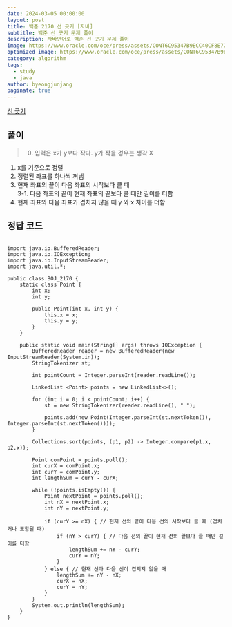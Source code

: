 ```yaml
---
date: 2024-03-05 00:00:00
layout: post
title: 백준 2170 선 긋기 [자바]
subtitle: 백준 선 긋기 문제 풀이
description: 자바언어로 백준 선 긋기 문제 풀이
image: https://www.oracle.com/oce/press/assets/CONT6C95347B9ECC40CF8E7272A74FD80BDE/native/rc24-java-logo.gif
optimized_image: https://www.oracle.com/oce/press/assets/CONT6C95347B9ECC40CF8E7272A74FD80BDE/native/rc24-java-logo.gif
category: algorithm
tags:
  - study
  - java
author: byeongjunjang
paginate: true
---
```


<a href="https://www.acmicpc.net/problem/2170">선 긋기</a>

## 풀이

> 0. 입력은 x가 y보다 작다. y가 작을 경우는 생각 X  
1. x를 기준으로 정렬  
2. 정렬된 좌표를 하나씩 꺼냄  
3. 현재 좌표의 끝이 다음 좌표의 시작보다 클 때  
3-1. 다음 좌표의 끝이 현재 좌표의 끝보다 클 때만 길이를 더함  
4. 현재 좌표와 다음 좌표가 겹치지 않을 때 y 와 x 차이를 더함  

## 정답 코드

<pre>
<code>
import java.io.BufferedReader;
import java.io.IOException;
import java.io.InputStreamReader;
import java.util.*;

public class BOJ_2170 {
    static class Point {
        int x;
        int y;

        public Point(int x, int y) {
            this.x = x;
            this.y = y;
        }
    }

    public static void main(String[] args) throws IOException {
        BufferedReader reader = new BufferedReader(new InputStreamReader(System.in));
        StringTokenizer st;

        int pointCount = Integer.parseInt(reader.readLine());

        LinkedList &lt;Point&gt; points = new LinkedList<>();

        for (int i = 0; i < pointCount; i++) {
            st = new StringTokenizer(reader.readLine(), " ");

            points.add(new Point(Integer.parseInt(st.nextToken()), Integer.parseInt(st.nextToken())));
        }

        Collections.sort(points, (p1, p2) -> Integer.compare(p1.x, p2.x));

        Point comPoint = points.poll();
        int curX = comPoint.x;
        int curY = comPoint.y;
        int lengthSum = curY - curX;

        while (!points.isEmpty()) {
            Point nextPoint = points.poll();
            int nX = nextPoint.x;
            int nY = nextPoint.y;

            if (curY >= nX) { // 현재 선의 끝이 다음 선의 시작보다 클 때 (겹치거나 포함될 때)
                if (nY > curY) { // 다음 선의 끝이 현재 선의 끝보다 클 때만 길이를 더함
                    lengthSum += nY - curY;
                    curY = nY;
                }
            } else { // 현재 선과 다음 선이 겹치지 않을 때
                lengthSum += nY - nX;
                curX = nX;
                curY = nY;
            }
        }
        System.out.println(lengthSum);
    }
}
</code></pre>